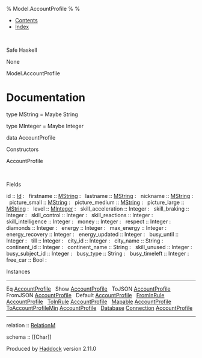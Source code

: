 % Model.AccountProfile
% 
% 

-   [Contents](index.html)
-   [Index](doc-index.html)

 

Safe Haskell

None

Model.AccountProfile

Documentation
=============

type MString = Maybe String

type MInteger = Maybe Integer

data AccountProfile

Constructors

AccountProfile

 

Fields

id :: [Id](Model-General.html#t:Id)
:    
firstname :: [MString](Model-AccountProfile.html#t:MString)
:    
lastname :: [MString](Model-AccountProfile.html#t:MString)
:    
nickname :: [MString](Model-AccountProfile.html#t:MString)
:    
picture\_small :: [MString](Model-AccountProfile.html#t:MString)
:    
picture\_medium :: [MString](Model-AccountProfile.html#t:MString)
:    
picture\_large :: [MString](Model-AccountProfile.html#t:MString)
:    
level :: [MInteger](Model-AccountProfile.html#t:MInteger)
:    
skill\_acceleration :: Integer
:    
skill\_braking :: Integer
:    
skill\_control :: Integer
:    
skill\_reactions :: Integer
:    
skill\_intelligence :: Integer
:    
money :: Integer
:    
respect :: Integer
:    
diamonds :: Integer
:    
energy :: Integer
:    
max\_energy :: Integer
:    
energy\_recovery :: Integer
:    
energy\_updated :: Integer
:    
busy\_until :: Integer
:    
till :: Integer
:    
city\_id :: Integer
:    
city\_name :: String
:    
continent\_id :: Integer
:    
continent\_name :: String
:    
skill\_unused :: Integer
:    
busy\_subject\_id :: Integer
:    
busy\_type :: String
:    
busy\_timeleft :: Integer
:    
free\_car :: Bool
:    

Instances

  ------------------------------------------------------------------------------------------------------------------------------------------------------------ ---
  Eq [AccountProfile](Model-AccountProfile.html#t:AccountProfile)                                                                                               
  Show [AccountProfile](Model-AccountProfile.html#t:AccountProfile)                                                                                             
  ToJSON [AccountProfile](Model-AccountProfile.html#t:AccountProfile)                                                                                           
  FromJSON [AccountProfile](Model-AccountProfile.html#t:AccountProfile)                                                                                         
  Default [AccountProfile](Model-AccountProfile.html#t:AccountProfile)                                                                                          
  [FromInRule](Data-InRules.html#t:FromInRule) [AccountProfile](Model-AccountProfile.html#t:AccountProfile)                                                     
  [ToInRule](Data-InRules.html#t:ToInRule) [AccountProfile](Model-AccountProfile.html#t:AccountProfile)                                                         
  [Mapable](Model-General.html#t:Mapable) [AccountProfile](Model-AccountProfile.html#t:AccountProfile)                                                          
  [ToAccountProfileMin](Model-AccountProfileMin.html#t:ToAccountProfileMin) [AccountProfile](Model-AccountProfile.html#t:AccountProfile)                        
  [Database](Model-General.html#t:Database) [Connection](Data-SqlTransaction.html#t:Connection) [AccountProfile](Model-AccountProfile.html#t:AccountProfile)    
  ------------------------------------------------------------------------------------------------------------------------------------------------------------ ---

relation :: [RelationM](Data-Relation.html#t:RelationM)

schema :: [[Char]]

Produced by [Haddock](http://www.haskell.org/haddock/) version 2.11.0
